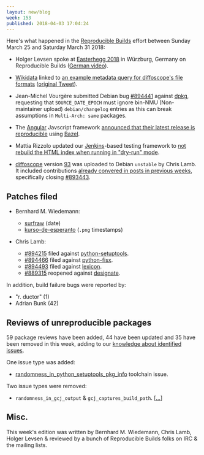 ```yaml
---
layout: new/blog
week: 153
published: 2018-04-03 17:04:24
---
```


Here's what happened in the [Reproducible Builds](https://reproducible-builds.org) effort between Sunday March 25 and Saturday March 31 2018:

* Holger Levsen spoke at [Easterhegg 2018](http://www.easterhegg.eu/category/easterhegg-2018/) in Würzburg, Germany on Reproducible Builds ([German video](https://cdn.media.ccc.de/events/eh2018/h264-hd/eh18-41-deu-Tossing_grenades_over_the_wall_Ensuring_the_sustainability_of_our_tech_through_Reproducible_Builds_hd.mp4)).

* [Wikidata](https://www.wikidata.org/wiki/Wikidata:Main_Page) linked to [an example metadata query for diffoscope's file formats](https://query.wikidata.org/#SELECT%20%3Ffileformat%20%3FfileformatLabel%20%3Fext%20%3Fmedia%20WHERE%20%7B%0A%20%20wd%3AQ50989245%20wdt%3AP1072%20%3Ffileformat.%0A%20%20OPTIONAL%20%7B%20%3Ffileformat%20wdt%3AP1195%20%3Fext.%20%7D%0A%20%20OPTIONAL%20%7B%20%3Ffileformat%20wdt%3AP1163%20%3Fmedia.%20%7D%0A%20%20SERVICE%20wikibase%3Alabel%20%7B%20bd%3AserviceParam%20wikibase%3Alanguage%20%22%5BAUTO_LANGUAGE%5D%2Cen%22.%20%7D%0A%7D) ([original Tweet](https://twitter.com/WikiDigi/status/978977720498520065)).

* Jean-Michel Vourgère submitted Debian bug [#894441](https://bugs.debian.org/894441) against [dpkg](https://tracker.debian.org/pkg/dpkg), requesting that `SOURCE_DATE_EPOCH` must ignore bin-NMU (Non-maintainer upload) `debian/changelog` entries as this can break assumptions in `Multi-Arch: same` packages.

* The [Angular](https://angular.io/) Javscript framework [announced that their latest release is reproducible](https://twitter.com/igorminar/status/979873850740506624) using [Bazel](https://bazel.build/).

- Mattia Rizzolo updated our [Jenkins](https://jenkins.io/)-based testing framework to [not rebuild the HTML index when running in "dry-run" mode](https://anonscm.debian.org/git/qa/jenkins.debian.net.git/commit/?id=d30b61f7).

- [diffoscope](https://diffoscope.org) version [93](https://tracker.debian.org/news/https://tracker.debian.org/news/943892/accepted-diffoscope-93-source-all-into-unstable/) was uploaded to Debian `unstable` by Chris Lamb. It included contributions [already convered in posts in previous weeks](https://salsa.debian.org/reproducible-builds/diffoscope/commits/93), specifically closing [#893443](https://bugs.debian.org/893443).


Patches filed
-------------

* Bernhard M. Wiedemann:
    * [surfraw](https://gitlab.com/surfraw/Surfraw/merge_requests/2) (date)
    * [kurso-de-esperanto](https://build.opensuse.org/request/show/592370) (`.png` timestamps)

* Chris Lamb:
    * [#894215](https://bugs.debian.org/894215) filed against [python-setuptools](https://tracker.debian.org/pkg/python-setuptools).
    * [#894466](https://bugs.debian.org/894466) filed against [python-fisx](https://tracker.debian.org/pkg/python-fisx).
    * [#894493](https://bugs.debian.org/894493) filed against [lexicon](https://tracker.debian.org/pkg/lexicon).
    * [#889315](https://bugs.debian.org/889315) reopened against [designate](https://tracker.debian.org/pkg/designate).

In addition, build failure bugs were reported by:

 - "r. ductor" (1)
 - Adrian Bunk (42)


Reviews of unreproducible packages
----------------------------------

59 package reviews have been added, 44 have been updated and 35 have been removed in this week, adding to our [knowledge about identified issues](https://tests.reproducible-builds.org/debian/index_issues.html).

One issue type was added:

* [randomness\_in\_python\_setuptools\_pkg\_info](https://tests.reproducible-builds.org/debian/issues/unstable/randomness_in_python_setuptools_pkg_info_issue.html) toolchain issue.

Two issue types were removed:

* `randomness_in_gcj_output` & `gcj_captures_build_path`. [[...](https://salsa.debian.org/reproducible-builds/reproducible-notes/commit/87260d3f)]

Misc.
-----

This week's edition was written by Bernhard M. Wiedemann, Chris Lamb, Holger Levsen & reviewed by a bunch of Reproducible Builds folks on IRC & the mailing lists.
